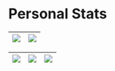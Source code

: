 # Personal Stats
| ![](http://github-profile-summary-cards.vercel.app/api/cards/profile-details?username=victoriaquasar&theme=nord_dark) | ![](https://github-readme-streak-stats.herokuapp.com/?user=victoriaquasar&hide_border=true&date_format=M%20j%5B%2C%20Y%5D&background=2D3742&stroke=2D3742&ring=6bbbca&fire=6bbbca&currStreakNum=fff&sideNums=6bbbca&currStreakLabel=6bbbca&sideLabels=fff&dates=fff) |
| :-: | :-: |

| ![](http://github-profile-summary-cards.vercel.app/api/cards/stats?username=victoriaquasar&theme=nord_dark) | ![](http://github-profile-summary-cards.vercel.app/api/cards/repos-per-language?username=victoriaquasar&hide=Html&theme=nord_dark) | ![](http://github-profile-summary-cards.vercel.app/api/cards/most-commit-language?username=victoriaquasar&theme=nord_dark) |
| :-: | :-: | :-: |
 
